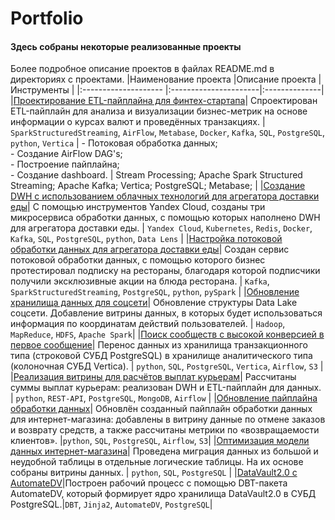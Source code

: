 # Portfolio
#### Здесь собраны некоторые реализованные проекты 
Более подробное описание проектов в файлах README.md в директориях с проектами.
 |Наименование проекта |Описание проекта       |  Инструменты   |
|:-------------------- |:----------------------|:--------------|
|[Проектирование ETL-пайплайна для финтех-стартапа](https://github.com/Artem-Merkulov/e_portfolio/tree/main/DE/Проектирование%20ETL-пайплайна%20для%20финтех-стартапа)| Спроектирован ETL-пайплайн для анализа и визуализации бизнес-метрик на основе информации о курсах валют и проведённых транзакциях. | `SparkStructuredStreaming`, `AirFlow`, `Metabase`, `Docker`,   `Kafka`, `SQL`, `PostgreSQL`, `python`, `Vertica`  | - Потоковая обработка данных;   <br>- Создание AirFlow DAG's;   <br>- Построение пайплайна;   <br>- Создание dashboard.     | Stream Processing; Apache Spark Structured Streaming; Apache Kafka; Vertica; PostgreSQL; Metabase; | 
|[Создание DWH с использованием облачных технологий для агрегатора доставки еды](https://github.com/Artem-Merkulov/e_portfolio/tree/main/DE/Создание%20DWH%20с%20использованием%20облачных%20технологий%20для%20агрегатора%20доставки%20еды)| С помощью инструментов Yandex Cloud, созданы три микросервиса обработки данных, с помощью которых наполнено  DWH для агрегатора доставки еды. | `Yandex Cloud`, `Kubernetes`, `Redis`, `Docker`, `Kafka`, `SQL`, `PostgreSQL`, `python`, `Data Lens` |
|[Настройка потоковой обработки данных для агрегатора доставки еды](https://github.com/Artem-Merkulov/e_portfolio/tree/main/DE/Настройка%20потоковой%20обработки%20данных%20для%20агрегатора%20доставки%20еды)| Создан сервис потоковой обработки данных, с помощью которого бизнес протестировал подписку на рестораны,  благодаря которой подписчики получили эксклюзивные акции на блюда ресторана. | `Kafka`, `SparkStructuredStreaming`, `PostgreSQL`, `python`, `pySpark` |
|[Обновление хранилища данных для соцсети](https://github.com/Artem-Merkulov/e_portfolio/tree/main/DE/Обновление%20хранилища%20данных%20для%20соцсети)|  Обновление структуры Data Lake соцсети.  Добавление витрины данных, в которых будет использоваться информация по координатам действий пользователей.  | `Hadoop`, `MapReduce`, `HDFS`, `Apache Spark`|
|[Поиск сообществ с высокой конверсией в первое сообщение](https://github.com/Artem-Merkulov/e_portfolio/tree/main/DE/Поиск%20сообществ%20с%20высокой%20конверсией%20в%20первое%20сообщение)| Перенос данных из хранилища транзакционного типа (строковой СУБД PostgreSQL) в хранилище аналитического типа (колоночная СУБД Vertica). | `python`, `SQL`, `PostgreSQL`, `Vertica`, `Airflow`, `S3` |
|[Реализация витрины для расчётов выплат курьерам](https://github.com/Artem-Merkulov/e_portfolio/tree/main/DE/Реализация%20витрины%20для%20расчётов%20выплат%20курьерам)| Рассчитаны суммы выплат курьерам: реализован DWH и ETL-пайплайн для данных.  | `python`, `REST-API`, `PostgreSQL`, `MongoDB`, `Airflow` |
|[Обновление пайплайна обработки данных](https://github.com/Artem-Merkulov/e_portfolio/tree/main/DE/Обновление%20пайплайна%20обработки%20данных)| Обновлён созданный пайплайн обработки данных для интернет-магазина: добавлены в витрину данные  по отмене заказов и возврату средств, а также рассчитаны метрики по «возвращаемости клиентов». |`python`, `SQL`, `PostgreSQL`, `Airflow`, `S3`|
|[Оптимизация модели данных интернет-магазина](https://github.com/Artem-Merkulov/e_portfolio/tree/main/DE/Оптимизация%20модели%20данных%20интернет-магазина)| Проведена миграция данных из большой и неудобной таблицы в отдельные логические таблицы. На их основе собраны витрины данных. | `python`, `SQL`, `PostgreSQL` |
|[DataVault2.0 с AutomateDV](https://github.com/Artem-Merkulov/e_portfolio/tree/main/DE/AutoDV)|Построен рабочий процесс с помощью DBT-пакета AutomateDV, который формирует ядро хранилища DataVault2.0 в СУБД PostgreSQL.|`DBT`, `Jinja2`, `AutomateDV`, `PostgreSQL`|